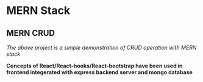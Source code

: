 MERN Stack
==============

MERN CRUD
--------------

*The above project is a simple demonstration of CRUD operation with MERN stack*

**Concepts of React/React-hooks/React-bootstrap have been used in frontend integerated with express backend server and mongo database**

